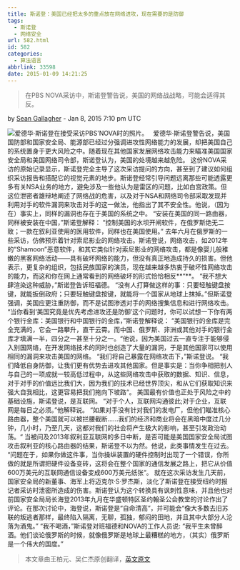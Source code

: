 ```yaml
---
title: 斯诺登：美国已经把太多的重点放在网络进攻，现在需要的是防御
tags:
  - 斯诺登
  - 网络安全
url: 582.html
id: 582
categories:
  - 算法语言
abbrlink: 33598
date: 2015-01-09 14:21:25
---
```


> 在PBS NOVA采访中，斯诺登警告说，美国的网络战战略，可能会适得其反。

by [Sean Gallagher](http://arstechnica.com/author/sean-gallagher/) - Jan 8, 2015 7:10 pm UTC

![爱德华·斯诺登在接受采访PBS'NOVA时的照片。](http://wangbaiyuan.cn/wp-content/uploads/2015/01/20150109061536_57478.png "爱德华·斯诺登在接受采访PBS'NOVA时的照片。")   爱德华·斯诺登警告说，美国国防部和国家安全局、能源部已经过分强调进攻性网络能力的发展，却把美国自己的系统置身于更大风险之中。随着现在其他国家发展网络攻击能力来瞄准美国国家安全局和美国网络司令部，斯诺登认为，美国的处境越来越危险。 这份NOVA采访的原始记录显示，斯诺登完全主导了这次采访提问的方向，甚至到了建议如何组织采访报告和搭配它的视觉元素的地步。斯诺登经常引导问题远离那些可能透露更多有关NSA业务的地方，避免涉及一些他认为是雷区的问题，比如白宫政策。但这位泄密者雄辩地阐述了网络战的危害，以及对于NSA和网络司令部采取发现并利用对手的软件漏洞来攻击对手的这一做法，他指出了其不安全性。他说，（因为在）事实上，同样的漏洞也存在于美国的系统之中。 “安装在美国的同一路由器，同样被安装在中国，”斯诺登解释： “控制美国的水坝开闸软件，在俄罗斯绝无二致；一款在叙利亚使用的医用软件，同样也在美国使用。” 去年六月在俄罗斯的一些采访，仿佛预示着针对索尼影业的网络攻击。斯诺登说，网络攻击，如2012年的“Shamoon”恶意软件，和其它类似针对索尼影业的网络攻击，都是像婴儿般稚嫩的黑客网络活动——具有破坏网络的能力，但没有真正地造成持久的损害。但他表示，更复杂的组织，包括民族国家的演员，现在越来越多热衷于破坏性网络攻击的能力，而这和你在网上通常看到的网络破坏的形式恰恰相反**“**。 “我不想大肆渲染这种威胁，”斯诺登告诉班福德。 “没有人打算做这样的事：只要轻触键盘按键，就能扳倒政府；只要轻触键盘按键，就能将一个国家从地球上抹掉。”但斯诺登强调，美国应更注重防御，而不是试图渗透对手的网络搜集信息和进行网络攻击。 “当你看到‘美国究竟是优先考虑进攻还是防御’这个问题时，你可以试想一下你有两个银行金库：美国银行和中国银行的金库，”斯诺登解释说： “美国银行的金库是完全充满的，它会一路攀升，直干云霄。而中国、俄罗斯、非洲或其他对手的银行金库才填满一半，四分之一甚至十分之一。“他说，因为美国过去一直专注于能够侵入别国网络，在开发网络技术的同时也创造了大量的漏洞，于是其他国家可以使用相同的漏洞来攻击美国的网络。 “我们将自己暴露在网络攻击下，”斯诺登说。 “我们降低自身防御，让我们更有优势去进攻其他国家。但是事实是：当你争相把别人与自己的一项成就一较高低过程中，从这些网络攻击中获取的数据、知识、信息，对于对手的价值远比我们大，因为我们的技术已经世界顶尖，和从它们获取知识来强大自我相比，这更容易把我们拖向下坡路“。 美国最有价值也正处于风险之中的基础设施，斯诺登说，是互联网。 “对于个人，互联网沟通彼此;对于企业，互联网是每日之必须。”他解释说。 “如果对手没有针对我们的发电厂，但他们瞄准核心路由器，整个美国就可以被拦腰截断......我们的经济和商业将会在黑暗中度过几分钟，几小时，乃至几天，这都对我们的社会将产生极大的影响，甚至引发政治动荡。“ 当被问及2013年叙利亚互联网的多日中断，是否可能是美国国家安全局试图攻击叙利亚的核心路由器的结果，斯诺登不以为然。他说，此类事情发生在过去。 “问题在于，如果你做这件事，当你操纵装置的硬件控制时出现了一个错误，你所做的就是所谓把硬件设备变砖，这将会在整个国家的通信发展之路上，把它从价值600万美元的互联网通信设备变成600万美元纸张“。 就在这次采访发生几天前，国家安全局的新董事、海军上将迈克尔·S·罗杰斯，淡化了斯诺登在接受纽约时报记者采访时泄密所造成的伤害。斯诺登认为这个转换具有讽刺性意味，并且他也对前国家安全局局长海登2013年九月在华盛顿特区圣约翰圣公会教堂的讨论作出了评论。在那次讨论中，海登说，斯诺登是“自命清高”，并可能会“像大多数去旧苏联的叛逃者那样，最终陷入隔离，无聊，孤独，郁闷的田地，并且其中大部分人沦落为酒鬼。” “我不喝酒，”斯诺登对班福德和NOVA的工作人员说: “我平生未曾醉酒。他们谈论俄罗斯的时候，就像俄罗斯是地球上最糟糕的地方，（其实）俄罗斯是一个伟大的国度。”    

> 本文章由王柏元、吴仁杰原创翻译，[英文原文](http://arstechnica.com/tech-policy/2015/01/snowden-us-has-put-too-much-emphasis-on-cyber-offense-needs-defense/)
